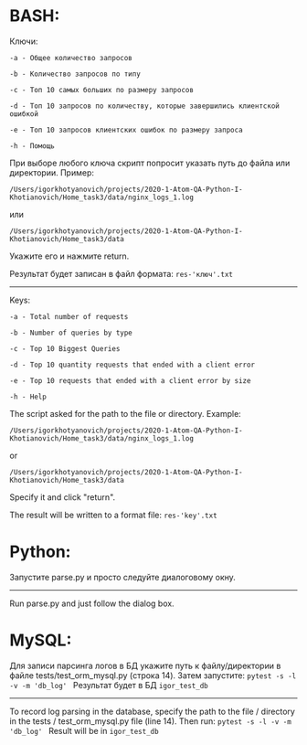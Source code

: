# BASH:

Ключи:

`-a - Общее количество запросов`

`-b - Количество запросов по типу`

`-c - Топ 10 самых больших по размеру запросов`

`-d - Топ 10 запросов по количеству, которые завершились клиентской ошибкой`

`-e - Топ 10 запросов клиентских ошибок по размеру запроса`

`-h - Помощь`

При выборе любого ключа скрипт попросит указать путь до файла или директории.
Пример:

`/Users/igorkhotyanovich/projects/2020-1-Atom-QA-Python-I-Khotianovich/Home_task3/data/nginx_logs_1.log`

или

`/Users/igorkhotyanovich/projects/2020-1-Atom-QA-Python-I-Khotianovich/Home_task3/data`


Укажите его и нажмите return.


Результат будет записан в файл формата: `res-'ключ'.txt`

_____

Keys:


`-a - Total number of requests`

`-b - Number of queries by type`

`-c - Top 10 Biggest Queries`

`-d - Top 10 quantity requests that ended with a client error`

`-e - Top 10 requests that ended with a client error by size`

`-h - Help`



The script asked for the path to the file or directory.
Example:

`/Users/igorkhotyanovich/projects/2020-1-Atom-QA-Python-I-Khotianovich/Home_task3/data/nginx_logs_1.log`

or

`/Users/igorkhotyanovich/projects/2020-1-Atom-QA-Python-I-Khotianovich/Home_task3/data`


Specify it and click "return".


The result will be written to a format file: `res-'key'.txt`

# Python:

Запустите parse.py и просто следуйте диалоговому окну.

_____

Run parse.py and just follow the dialog box.


# MySQL:

Для записи парсинга логов в БД укажите путь к файлу/директории в файле tests/test_orm_mysql.py (строка 14).
Затем запустите:
 `pytest -s -l -v -m 'db_log' ` 
 Результат будет в БД `igor_test_db`
 _____
 
To record log parsing in the database, specify the path to the file / directory in the tests / test_orm_mysql.py file (line 14).
Then run:
 `pytest -s -l -v -m 'db_log' ` 
 Result will be in `igor_test_db`
